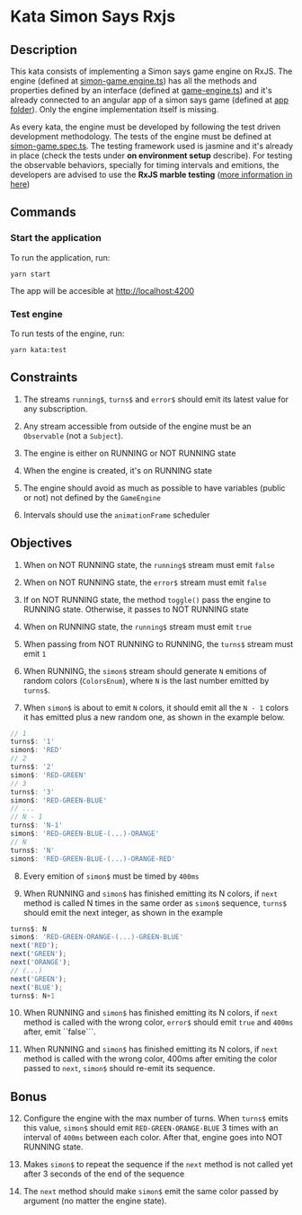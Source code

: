 # Kata Simon Says Rxjs

## Description

This kata consists of implementing a Simon says game engine on RxJS. The engine (defined at [simon-game.engine.ts](./src/business/simon-game.engine.ts)) has all the methods and properties defined by an interface (defined at [game-engine.ts](./src/common/game-engine.ts))
and it's already connected to an angular app of a simon says game (defined at [app folder](./src/app)). Only the engine implementation itself is missing.

As every kata, the engine must be developed by following the test driven development methodology. The tests of the engine must be defined at [simon-game.spec.ts](./src/business/simon-game.spec.ts). The testing framework used is jasmine and it's already in place (check the tests under **on environment setup** describe). For testing the observable behaviors, specially for timing intervals and emitions, the developers are advised to use the **RxJS marble testing** ([more information in here](https://rxjs-dev.firebaseapp.com/guide/testing/marble-testing))

## Commands

### Start the application

To run the application, run:
```
yarn start
```
The app will be accesible at [http://localhost:4200](http://localhost:4200)

### Test engine

To run tests of the engine, run:
```
yarn kata:test
```

## Constraints
  
  1. The streams ``running$``, ``turns$`` and ``error$`` should emit its latest value for any subscription.

  2. Any stream accessible from outside of the engine must be an ``Observable`` (not a ``Subject``).

  3. The engine is either on RUNNING or NOT RUNNING state

  4. When the engine is created, it's on RUNNING state

  5. The engine should avoid as much as possible to have variables (public or not) not defined by the ``GameEngine``

  6. Intervals should use the ``animationFrame`` scheduler

## Objectives
  
  1. When on NOT RUNNING state, the ``running$`` stream must emit ``false``

  2. When on NOT RUNNING state, the ``error$`` stream must emit ``false``

  3. If on NOT RUNNING state, the method ``toggle()`` pass the engine to RUNNING state. Otherwise, it passes to NOT RUNNING state

  4. When on RUNNING state, the ``running$`` stream must emit ``true``

  5. When passing from NOT RUNNING to RUNNING, the ``turns$`` stream must emit ``1``

  6. When RUNNING, the ``simon$`` stream should generate ``N`` emitions of random colors (``ColorsEnum``), where ``N`` is the last number emitted by ``turns$``.

  7. When ``simon$`` is about to emit ``N`` colors, it should emit all the ``N - 1`` colors it has emitted plus a new random one, as shown in the example below.

  ```typescript
  // 1
  turns$: '1'
  simon$: 'RED'
  // 2
  turns$: '2'
  simon$: 'RED-GREEN'
  // 3
  turns$: '3'
  simon$: 'RED-GREEN-BLUE'
  // ...
  // N - 1
  turns$: 'N-1'
  simon$: 'RED-GREEN-BLUE-(...)-ORANGE'
  // N
  turns$: 'N'
  simon$: 'RED-GREEN-BLUE-(...)-ORANGE-RED'
  ```

  8. Every emition of ``simon$`` must be timed by ``400ms``

  9. When RUNNING and ``simon$`` has finished emitting its N colors, if ``next`` method is called N times in the same order as ``simon$`` sequence, ``turns$`` should emit the next integer, as shown in the example

  ```typescript
  turns$: N
  simon$: 'RED-GREEN-ORANGE-(...)-GREEN-BLUE'
  next('RED');
  next('GREEN');
  next('ORANGE');
  // (...)
  next('GREEN');
  next('BLUE');
  turns$: N+1
  ```

  10. When RUNNING and ``simon$`` has finished emitting its N colors, if ``next`` method is called with the wrong color, ``error$`` should emit ``true`` and ``400ms`` after, emit ``false```.

  11. When RUNNING and ``simon$`` has finished emitting its N colors, if ``next`` method is called with the wrong color, 400ms after emiting the color passed to ``next``, ``simon$`` should re-emit its sequence.

## Bonus

  12. Configure the engine with the max number of turns. When ``turns$`` emits this value, ``simon$`` should emit ``RED-GREEN-ORANGE-BLUE`` 3 times with an interval of ``400ms`` between each color. After that, engine goes into NOT RUNNING state.

  13. Makes ``simon$`` to repeat the sequence if the ``next`` method is not called yet after 3 seconds of the end of the sequence

  14. The ``next`` method should make ``simon$`` emit the same color passed by argument (no matter the engine state).
